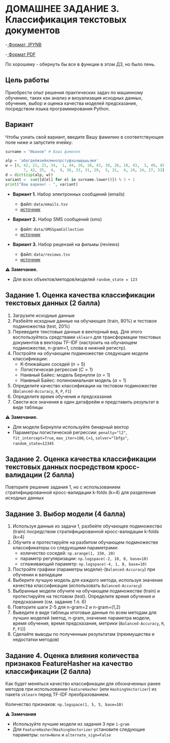# ДОМАШНЕЕ ЗАДАНИЕ 3. Классификация текстовых документов

-[ Формат .IPYNB](https://github.com/antonminaichev/ML_Homework/blob/main/A3/A3_Minaichev.ipynb)

-[ Формат PDF](https://github.com/antonminaichev/ML_Homework/blob/main/A3/A3_Minaichev.pdf)

По хорошему - обернуть бы все в функции в этом ДЗ, но было лень.

## Цель работы

Приобрести опыт решения практических задач по машинному обучению, таких как анализ и визуализация исходных данных, обучение, выбор и оценка качества моделей предсказания, посредством языка программирования Python.

## Вариант 

Чтобы узнать свой вариант, введите Вашу фамилию в соответствующее поле ниже и запустите ячейку:

```python
surname = "Иванов" # Ваша фамилия

alp = 'абвгдеёжзийклмнопрстуфхцчшщъыьэюя'
w = [4, 42, 21, 21, 34,  1, 44, 26, 18, 43, 38, 26, 18, 43,  3, 49, 45,
        7, 42, 25,  4,  9, 36, 33, 31, 29,  5, 31,  4, 19, 24, 27, 33]
d = dict(zip(alp, w))
variant =  sum([d[el] for el in surname.lower()]) % 3 + 1
print("Ваш вариант - ", variant)
```


- **Вариант 1.** Набор электронных сообщений (emails)
    - файл: `data/emails.tsv`
    - [источник](http://csmining.org/index.php/spam-email-datasets.html)

- **Вариант 2.** Набор SMS сообщений (sms)
    - файл: `data/SMSSpamCollection`
    - [источник](https://archive.ics.uci.edu/ml/datasets/SMS+Spam+Collection)

- **Вариант 3.** Набор рецензий на фильмы (reviews)
    - файл: `data/reviews.tsv`
    - [источник](http://www.cs.cornell.edu/people/pabo/movie-review-data/)

⚠️ **Замечание.** 
- Для всех объектов/методов/моделей `random_state = 123`


## Задание 1. Оценка качества классификации текстовых данных (2 балла)

1. Загрузите исходные данные
2. Разбейте исходные данные на обучающее (train, 80%) и тестовое подмножества (test, 20%)
3. Переведите текстовые данные в векторный вид. Для этого воспользуйтесь средствами `sklearn` для трансформации текстовых документов в векторы TF-IDF (настроить на обучающем подмножестве, n-gram=1, слова в нижний регистр). 
4. Постройте на обучающем подмножестве следующие модели классификации:
    - K-ближайших соседей ($n=5$)
    - Логистическая регрессия ($C=1$)
    - Наивный Байес: модель Бернулли ($\alpha=1$)
    - Наивный Байес: полиномиальная модель ($\alpha=1$)
5. Определите качество классификации на тестовом подмножестве (`Balanced-Accuracy`, `R`, `P`, `F1`)
6. Определите время обучения и предсказания
7. Свести все значения в один датафрейм и представить результат в виде таблицы

⚠️ **Замечание.** 
- Для модели Бернулли используйте бинарный вектор
- Параметры логистической регрессии: `penalty="l2"`, `fit_intercept=True`, `max_iter=100`, `C=1`, `solver="lbfgs"`, `random_state=12345`

## Задание 2. Оценка качества классификации текстовых данных посредством кросс-валидации (2 балла)

Повторите решение задания 1, но с использованием стратифицированной кросс-валидации k-folds (k=4) для разделения исходных данных

## Задание 3. Выбор модели (4 балла)

1. Используя данные из задачи 1, разбейте обучающее подмножество (train) посредством стратифицированной кросс-валидации k-folds (k=4)
2. Обучите и протестируйте на разбитом обучающем подмножестве классификаторы со следующими параметрами:
    - количество соседей: `np.arange(1, 150, 20)`
    - параметр регуляризации: `np.logspace(-2, 10, 8, base=10)`
    - сглаживающий параметр: `np.logspace(-4, 1, 8, base=10)`
3. Постройте графики (параметры модели)-(`Balanced-Accuracy`) при обучении и валидации
4. Выберите лучшую модель для каждого метода, используя значение качества классификации (использовать `Balanced-Accuracy`)
5. Выбранные модели обучите на обучающем подмножестве (train) и протестируйте на тестовом (test). Определите время обучения и предсказания (см. задание 1 п. 6)
6. Повторите шаги 2-5 для n-gram=2 и n-gram=(1,2)
7. Выведите в виде таблицы итоговые данные по всем методам для лучших моделей (метод, n-gram, значение параметра модели, время обучения, время предсказания, метрики (`Balanced-Accuracy`, `R`, `P`, `F1`))
8. Сделайте выводы по полученным результатам (преимущества и недостатки методов)

## Задание 4. Оценка влияния количества признаков FeatureHasher на качество классификации (2 балла)

Как будет меняться качество классификации для обозначенных ранее методов при использовании `FeatureHasher` (или `HashingVectorizer`) из пакета `sklearn` перед TF-IDF преобразованием.

Количество признаков: `np.logspace(1, 5, 5, base=10)`

⚠️ **Замечания** 
- Используйте лучшие модели из задания 3 при `1-gram`
- Для `FeatureHasher`/`HashingVectorizer` установите следующие параметры: `norm=None` и `alternate_sign=False`
